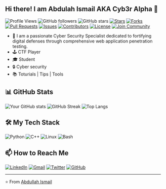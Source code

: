 ## Hi there! I am Abdulah Ismail AKA Cyb3r Alpha 👋

![Profile Views](https://komarev.com/ghpvc/?username=YourUsername&color=red)
![GitHub followers](https://img.shields.io/github/followers/cyb3ralpha?label=Follow&style=social)
![GitHub stars](https://img.shields.io/github/stars/cyb3ralpha?style=social)
[![Stars](https://img.shields.io/github/stars/cyb3ralpha/cyb3ralpha?style=flat-square&logo=github)](https://github.com/YourUsername/YourRepository/stargazers)
[![Forks](https://img.shields.io/github/forks/cyb3ralpha/cyb3ralpha?style=flat-square&logo=github)](https://github.com/YourUsername/YourRepository/network)
[![Pull Requests](https://img.shields.io/github/issues-pr/cyb3ralpha/cyb3ralpha?style=flat-square&logo=github)](https://github.com/YourUsername/YourRepository/pulls)
[![Issues](https://img.shields.io/github/issues/cyb3ralpha/cyb3ralpha?style=flat-square&logo=github)](https://github.com/YourUsername/YourRepository/issues)
[![Contributors](https://img.shields.io/github/contributors/cyb3ralpha/cyb3ralpha?style=flat-square&logo=github)](https://github.com/cyb3ralpha/cy3ralpha/graphs/contributors)
[![License](https://img.shields.io/github/license/cyb3ralpha/cyb3ralpha?style=flat-square&logo=open-source-initiative)]()
[![Join Community](https://img.shields.io/badge/Join_Our_Community-blue?style=flat-square&logo=github)](https://github.com/cyb3ralpha/cyb3ralpha/community)


- 🌱 I am a passionate Cyber Security Specialist dedicated to fortifying digital defenses through comprehensive web application penetration testing.
- 🕹️ CTF Player
- 🎓 Student
- 🔒 Cyber security 
- 📚 Toturials | Tips | Tools

<!--## 🚀 Technologies I Use
![Python](https://img.shields.io/badge/Python-3670A0?style=for-the-badge&logo=python&logoColor=ffdd54)
![TensorFlow](https://img.shields.io/badge/TensorFlow-FF6F00?style=for-the-badge&logo=tensorflow&logoColor=white)
![Docker](https://img.shields.io/badge/Docker-2496ED?style=for-the-badge&logo=docker&logoColor=white)
-->
## 📊 GitHub Stats
![Your GitHub stats](https://github-readme-stats.vercel.app/api?username=cyb3ralpha&show_icons=true&theme=radical)
![GitHub Streak](https://github-readme-streak-stats.herokuapp.com/?user=YourUsername&theme=radical)
![Top Langs](https://github-readme-stats.vercel.app/api/top-langs/?username=cyb3ralpha&layout=compact&theme=radical)

<!-- ## 🚀 Top Projects
- [500-AI-ML-DL-CV-NLP-Projects](https://github.com/ashishpatel26/500-AI-Machine-learning-Deep-learning-Computer-vision-NLP-Projects-with-code): 500+ AI and ML projects with code.
- [LLM-Finetuning](https://github.com/ashishpatel26/LLM-Finetuning): Fine-tuning large language models with PEFT.
-->

## 🛠️ My Tech Stack
![Python](https://img.shields.io/badge/-Python-blue?style=flat-square&logo=python)
![C++](https://img.shields.io/badge/-C++-00599C?style=flat-square&logo=c%2B%2B)
![Linux](https://img.shields.io/badge/-Linux-red?style=flat-square&logo=linux&logoColor=white)
![Bash](https://img.shields.io/badge/-Bash_Scripting-lightgrey?style=flat-square&logo=gnu-bash)


## 📫 How to Reach Me

[![LinkedIn](https://img.shields.io/badge/LinkedIn-0077B5?style=for-the-badge&logo=linkedin&logoColor=white)](https://linkedin.com/in/abdullahismail)
[![Gmail](https://img.shields.io/badge/Gmail-D14836?style=for-the-badge&logo=gmail&logoColor=white)](mailto:ab5875176@gmail.com)
[![Twitter](https://img.shields.io/badge/Twitter-1DA1F2?style=for-the-badge&logo=twitter&logoColor=white)](https://twitter.com/cyb3ralpha)
[![GitHub](https://img.shields.io/badge/GitHub-100000?style=for-the-badge&logo=github&logoColor=white)](https://github.com/cyb3ralpha)

---
⭐️ From [Abdullah Ismail](https://github.com/cyb3ralpha)

<!-- - 👯 I’m looking to collaborate on ...
- 🤔 I’m looking for help with ...
- 💬 Ask me about ...
- 📫 How to reach me: ...
- 😄 Pronouns: ...
- ⚡ Fun fact: ...

-->

